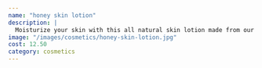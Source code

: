 ```yaml
---
name: "honey skin lotion"
description: |
  Moisturize your skin with this all natural skin lotion made from our pure goldenrod honey, almond essential oil, virgin coconut oil, shea butter, sweet almond oil and our all natural beeswax pellets.
image: "/images/cosmetics/honey-skin-lotion.jpg"
cost: 12.50
category: cosmetics
---
```

